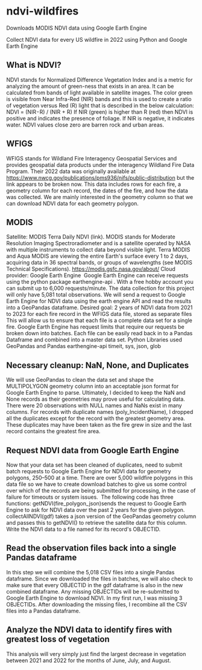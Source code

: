 # ndvi-wildfires
Downloads MODIS NDVI data using Google Earth Engine

Collect NDVI data for every US wildfire in 2022 using Python and Google Earth Engine

## What is NDVI?
NDVI stands for Normalized Difference Vegetation Index and is a metric for analyzing the amount of green-ness that exists in an area. It can be calculated from bands of light available in satellite images. The color green is visible from Near Infra-Red (NIR) bands and this is used to create a ratio of vegetation versus Red (R) light that is described in the below calculation:
NDVI = (NIR - R) / (NIR + R)
If NIR (green) is higher than R (red) then NDVI is positive and indicates the presence of foliage. If NIR is negative, it indicates water. NDVI values close zero are barren rock and urban areas. 

## WFIGS
WFIGS stands for Wildland Fire Interagency Geospatial Services and provides geospatial data products under the interagency Wildland Fire Data Program. Their 2022 data was originally available at https://www.nwcg.gov/publications/pms936/nifs/public-distribution but the link appears to be broken now. This data includes rows for each fire, a geometry column for each record, the dates of the fire, and how the data was collected. We are mainly interested in the geometry column so that we can download NDVI data for each geometry polygon.

## MODIS
Satellite: MODIS Terra Daily NDVI (link). MODIS stands for Moderate Resolution Imaging Spectroradiometer and is a satellite operated by NASA with multiple instruments to collect data beyond visible light.
Terra MODIS and Aqua MODIS are viewing the entire Earth's surface every 1 to 2 days, acquiring data in 36 spectral bands, or groups of wavelengths (see MODIS Technical Specifications). https://modis.gsfc.nasa.gov/about/
Cloud provider: Google Earth Engine 
Google Earth Engine can receive requests using the python package earthengine-api . With a free hobby account you can submit up to 6,000 requests/minute. The data collection for this project will only have 5,081 total observations. We will send a request to Google Earth Engine for NDVI data using the earth engine API and read the results into a GeoPandas dataframe.
Desired goal: 2 years of NDVI data from 2021 to 2023 for each fire record in the WFIGS data file, stored as separate files 
This will allow us to ensure that each file is a complete data set for a single fire. Google Earth Engine has request limits that require our requests be broken down into batches. Each file can be easily read back in to a Pandas Dataframe and combined into a master data set.
Python Libraries used
GeoPandas and Pandas
earthengine-api
timeit, sys, json, glob

## Necessary cleanup: NaN, None, and Duplicates
We will use GeoPandas to clean the data set and shape the MULTIPOLYGON geometry column into an acceptable json format for Google Earth Engine to parse. Ultimately, I decided to keep the NaN and None records as their geometries may prove useful for calculating data. There were 20 observations with NULL names and NaNs exist in many columns. For records with duplicate names (poly_IncidentName), I dropped all the duplicates except for the record with the greatest geometry area. These duplicates may have been taken as the fire grew in size and the last record contains the greatest fire area.

## Request NDVI data from Google Earth Engine
Now that your data set has been cleaned of duplicates, need to submit batch requests to Google Earth Engine for NDVI data for geometry polygons, 250–500 at a time. There are over 5,000 wildfire polygons in this data file so we have to create download batches to give us some control over which of the records are being submitted for processing, in the case of failure for timeouts or system issues. 
The following code has three functions:
getNDVI(fire_polygon_json)sends the request to Google Earth Engine to ask for NDVI data over the past 2 years for the given polygon.
collectAllNDVI(gdf) takes a json version of the GeoPandas geometry column and passes this to getNDVI() to retrieve the satellite data for this column. 
Write the NDVI data to a file named for its record's OBJECTID.

## Read the observation files back into a single Pandas dataframe
In this step we will combine the 5,018 CSV files into a single Pandas dataframe. Since we downloaded the files in batches, we will also check to make sure that every OBJECTID in the gdf dataframe is also in the new combined dataframe. Any missing OBJECTIDs will be re-submitted to Google Earth Engine to download NDVI. In my first run, I was missing 3 OBJECTIDs. After downloading the missing files, I recombine all the CSV files into a Pandas dataframe.

## Analyze the NDVI data to identify fires with greatest loss of vegetation
This analysis will very simply just find the largest decrease in vegetation between 2021 and 2022 for the months of June, July, and August.
